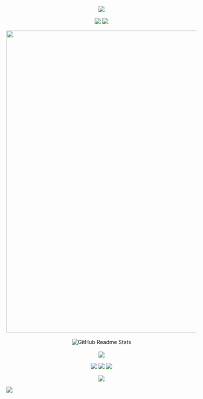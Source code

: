<!-- https://github.com/kyechan99/capsule-render -->
<p align="center">
<img src="https://capsule-render.vercel.app/api?type=waving&height=300&color=70A5FD&text=Hello%20World!&animation=fadeIn&desc=My%20name%20is%20QingFeng.&descAlignY=60&fontAlignY=40" />
</p>

<!-- https://github.com/DenverCoder1/readme-typing-svg 
<p align="center">
<img src="https://readme-typing-svg.demolab.com?font=Orbitron&size=25&pause=1000&center=true&vCenter=true&random=false&width=600&lines=Welcome+to+my+GitHub+profile+page!" />
</p>-->

<p align="center">
<!-- https://github.com/anuraghazra/github-readme-stats -->
<img align="center" src="https://github-readme-stats.vercel.app/api?username=QingFeng-awa&theme=transparent&show_icons=true&hide_border=true&show=reviews&hide_title=true&hide=contribs&locale=cn" />
<!-- https://streak-stats.demolab.com/demo -->
<img align="center" src="https://streak-stats.demolab.com?user=QingFeng-awa&theme=tokyonight&hide_border=true&locale=zh_Hans&date_format=%5BY.%5Dn.j" />
<br>
<br>
<!-- https://github.com/Ashutosh00710/github-readme-activity-graph -->
<img width="800" src="https://github-readme-activity-graph.vercel.app/graph?username=QingFeng-awa&theme=tokyo-night&hide_border=true&area=true&custom_title=QingFeng的GitHub提交历史" />
<br>
<br>
<!-- https://github.com/anuraghazra/github-readme-stats -->
<img align="center" src="https://github-readme-stats.vercel.app/api/top-langs/?username=QingFeng-awa&theme=tokyonight&hide_border=true&layout=compact&locale=cn&card_width=650" alt="GitHub Readme Stats" />
<br><br>
<!-- https://github.com/tandpfun/skill-icons -->
<img align="center" src="https://skillicons.dev/icons?i=html,css,md" >
</p>

<!-- https://shields.io/badges/static-badge -->
<p align="center">
<a href="https://github.com/QingFeng-awa"><img src="https://img.shields.io/badge/github-QingFeng--awa-text?style=flat-square&logo=github&logoColor=%23181717&label=Github&labelColor=%23FFF&color=%23181717"></a>
<a href="https://qm.qq.com/q/3d9mY78PoQ"><img src="https://img.shields.io/badge/qid-QingFengSQ-text?style=flat-square&logo=qq&logoColor=%23000&label=QID&labelColor=%23FFF&color=%23000"></a>
<a href="https://space.bilibili.com/1067544669"><img src="https://img.shields.io/badge/qid-QingFeng__awa-text?style=flat-square&logo=bilibili&logoColor=%23000&label=Bilibili&labelColor=%23FFF&color=%23000"></a>
</p>

<p align="center">  
<img src="https://capsule-render.vercel.app/api?type=waving&height=300&color=70A5FD&text=See%20you~&animation=fadeIn&desc=Hope%20your%20program%20is%20bug-free!&descAlignY=50&fontAlignY=70&section=footer&descAlign=50" />
</p>

![](https://hit.yhype.me/github/profile?account_id=151742581)
